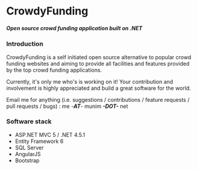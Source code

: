 # CrowdyFunding
##### Open source crowd funding application built on .NET

### Introduction
CrowdyFunding is a self initiated open source alternative to popular crowd funding websites and aiming to provide all facilities and features provided by the top crowd funding applications.

Currently, it's only me who's is working on it! Your contribution and involvement is highly appreciated and build a great software for the world.

Email me for anything (i.e. suggestions / contributions / feature requests / pull requests / bugs) : me _-**AT**-_ munim _**-DOT-**_ net

### Software stack
- ASP.NET MVC 5 / .NET 4.5.1
- Entity Framework 6
- SQL Server
- AngularJS
- Bootstrap